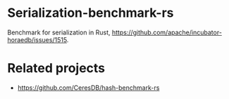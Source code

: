 # Serialization-benchmark-rs
Benchmark for serialization in Rust, https://github.com/apache/incubator-horaedb/issues/1515.

# Related projects
- https://github.com/CeresDB/hash-benchmark-rs
